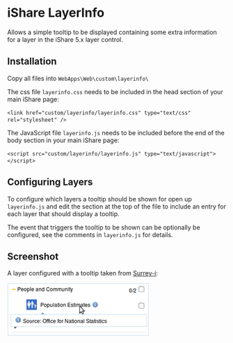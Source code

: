iShare LayerInfo
=================

Allows a simple tooltip to be displayed containing some extra information for a layer in the iShare 5.x layer control.

Installation
------------

Copy all files into `WebApps\Web\custom\layerinfo\`

The css file `layerinfo.css` needs to be included in the head section of your main iShare page:

    <link href="custom/layerinfo/layerinfo.css" type="text/css" rel="stylesheet" />

The JavaScript file `layerinfo.js` needs to be included before the end of the body section in your main iShare page:

    <script src="custom/layerinfo/layerinfo.js" type="text/javascript"></script>

Configuring Layers
------------------

To configure which layers a tooltip should be shown for open up `layerinfo.js` and edit the section at the top of
the file to include an entry for each layer that should display a tooltip.

The event that triggers the tooltip to be shown can be optionally be configured, see the comments in `layerinfo.js`
for details.

Screenshot
----------

A layer configured with a tooltip taken from [Surrey-i](http://maps.surreyi.gov.uk/mysurreyi.aspx):

![LayerInfo in action](./screenshot.png)
